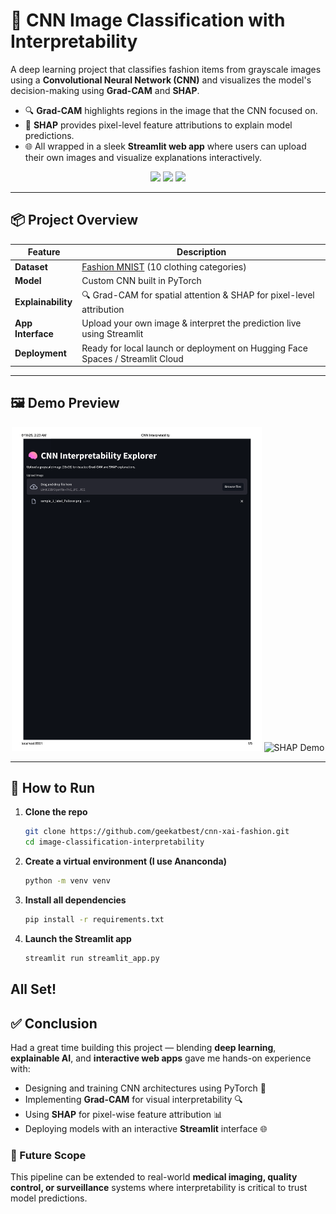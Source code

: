 # 🧠 CNN Image Classification with Interpretability

A deep learning project that classifies fashion items from grayscale images using a **Convolutional Neural Network (CNN)** and visualizes the model's decision-making using **Grad-CAM** and **SHAP**.

- 🔍 **Grad-CAM** highlights regions in the image that the CNN focused on.
- 🎯 **SHAP** provides pixel-level feature attributions to explain model predictions.
- 🌐 All wrapped in a sleek **Streamlit web app** where users can upload their own images and visualize explanations interactively.


<div align="center">
  <img src="https://img.shields.io/badge/PyTorch-red?style=flat&logo=pytorch">
  <img src="https://img.shields.io/badge/Streamlit-ff4b4b?style=flat&logo=streamlit">
  <img src="https://img.shields.io/badge/Explainable_AI-yellow?style=flat">
</div>

---

## 📦 Project Overview

| Feature | Description |
|--------|-------------|
| **Dataset** | [Fashion MNIST](https://github.com/zalandoresearch/fashion-mnist) (10 clothing categories) |
| **Model** | Custom CNN built in PyTorch |
| **Explainability** | 🔍 Grad-CAM for spatial attention & SHAP for pixel-level attribution |
| **App Interface** | Upload your own image & interpret the prediction live using Streamlit |
| **Deployment** | Ready for local launch or deployment on Hugging Face Spaces / Streamlit Cloud |

---

## 🖼 Demo Preview

<div align="center">
  <img src="assets/demo_gradcam.pdf" alt="Grad-CAM Demo" width="400">
  <img src="assets/streamlit-streamlit_app-2025-06-18-02-06-41.webm" alt="SHAP Demo" width="400">
</div>

---

## 🚀 How to Run

1. **Clone the repo**
   ```bash
   git clone https://github.com/geekatbest/cnn-xai-fashion.git
   cd image-classification-interpretability

2. **Create a virtual environment (I use Ananconda)**
   ```bash
   python -m venv venv

3. **Install all dependencies**
   ```bash
   pip install -r requirements.txt

4. **Launch the Streamlit app**
   ```bash
   streamlit run streamlit_app.py

## All Set!

## ✅ Conclusion

Had a great time building this project — blending **deep learning**, **explainable AI**, and **interactive web apps** gave me hands-on experience with:

- Designing and training CNN architectures using PyTorch 🧠  
- Implementing **Grad-CAM** for visual interpretability 🔍  
- Using **SHAP** for pixel-wise feature attribution 📊  
- Deploying models with an interactive **Streamlit** interface 🌐  

### 🚀 Future Scope  
This pipeline can be extended to real-world **medical imaging, quality control, or surveillance** systems where interpretability is critical to trust model predictions.



